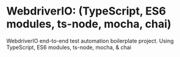 # WebdriverIO: (TypeScript, ES6 modules, ts-node, mocha, chai)
WebdriverIO end-to-end test automation boilerplate project. Using TypeScript, ES6 modules, ts-node, mocha, &amp; chai
